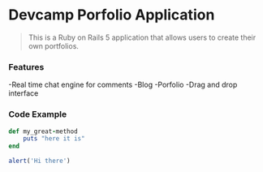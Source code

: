 # Devcamp Porfolio Application

> This is a Ruby on Rails 5 application that allows users to create their own portfolios.

### Features

-Real time chat engine for comments
-Blog
-Porfolio
-Drag and drop interface

### Code Example

```ruby
def my_great-method
    puts "here it is"
end
```

```javascript
alert('Hi there')
```
